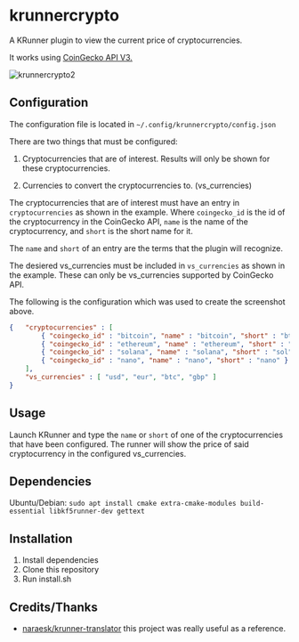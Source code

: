 # krunnercrypto
A KRunner plugin to view the current price of cryptocurrencies.

It works using [CoinGecko API V3.](https://www.coingecko.com/en/api/documentation)

![krunnercrypto2](https://user-images.githubusercontent.com/7107694/146843950-ce2e7a43-e623-46aa-8627-9d56f13a92c1.png)

## Configuration
The configuration file is located in `~/.config/krunnercrypto/config.json`

There are two things that must be configured:

1. Cryptocurrencies that are of interest. Results will only be shown for these cryptocurrencies.

2. Currencies to convert the cryptocurrencies to. (vs_currencies)

The cryptocurrencies that are of interest must have an entry in `cryptocurrencies` as shown in the example. Where `coingecko_id` is the id of the cryptocurrency in the CoinGecko API, `name` is the name of the cryptocurrency, and `short` is the short name for it.

The `name` and `short` of an entry are the terms that the plugin will recognize.

The desiered vs_currencies must be included in `vs_currencies` as shown in the example. These can only be vs_currencies supported by CoinGecko API.

The following is the configuration which was used to create the screenshot above.
```json
{   "cryptocurrencies" : [
        { "coingecko_id" : "bitcoin", "name" : "bitcoin", "short" : "btc" },
        { "coingecko_id" : "ethereum", "name" : "ethereum", "short" : "eth" },
        { "coingecko_id" : "solana", "name" : "solana", "short" : "sol" },
        { "coingecko_id" : "nano", "name" : "nano", "short" : "nano" }
    ],
    "vs_currencies" : [ "usd", "eur", "btc", "gbp" ]
}
```

## Usage
Launch KRunner and type the `name` or `short` of one of the cryptocurrencies that have been configured. The runner will show the price of said cryptocurrency in the configured vs_currencies.

## Dependencies

Ubuntu/Debian:
`sudo apt install cmake extra-cmake-modules build-essential libkf5runner-dev gettext`

## Installation
1. Install dependencies
2. Clone this repository
3. Run install.sh

## Credits/Thanks
- [naraesk/krunner-translator](https://github.com/naraesk/krunner-translator) this project was really useful as a reference.
